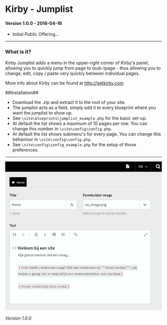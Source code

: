 # Kirby - Jumplist

#### Version 1.0.0 - 2016-04-16
- Initial Public Offering...

****

### What is it?

Kirby Jumplist adds a menu in the upper-right corner of Kirby's panel, allowing you to quickly jump from page to (sub-)page - thus allowing you to change, edit, copy / paste very quickly between individual pages.

More info about Kirby can be found at http://getkirby.com

##Installation##

- Download the .zip and extract it to the root of your site.
- The jumplist acts as a field, simply add it to every blueprint where you want the jumplist to show up.
- See ```\site\blueprints\jumplist_example.php``` for the basic set-up.
- At default the list shows a maximum of 10 pages per row. You can change this number in ```\site\config\config.php```.
- At default the list shows submenu's for every page. You can change this behaviour in ```\site\config\config.php```.
- See ```\site\config\config_example.php``` for the setup of those preferences.

****

![Kirby - Jumplist](kirby-jumplist.gif "Kirby - Jumplist")

*Version 1.0.0*